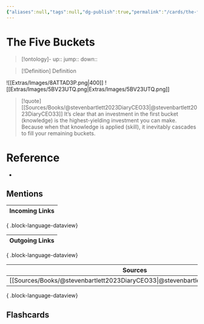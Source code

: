 ```yaml
---
{"aliases":null,"tags":null,"dg-publish":true,"permalink":"/cards/the-five-buckets/","dgPassFrontmatter":true}
---
```


# The Five Buckets

> [!ontology]-
> up:: 
> jump:: 
> down:: 

> [!Definition] Definition

![[Extras/Images/8ATTAD3P.png\|400]]
![[Extras/Images/5BV23UTQ.png\|Extras/Images/5BV23UTQ.png]]

> [!quote] [[Sources/Books/@stevenbartlett2023DiaryCEO33\|@stevenbartlett2023DiaryCEO33]]
> It’s clear that an investment in the first bucket (knowledge) is the highest-yielding investment you can make. Because when that knowledge is applied (skill), it inevitably cascades to fill your remaining buckets.

# Reference

- 

## Mentions

| Incoming Links |
| -------------- |

{ .block-language-dataview}

| Outgoing Links |
| -------------- |

{ .block-language-dataview}

| Sources                                                                           |
| --------------------------------------------------------------------------------- |
| [[Sources/Books/@stevenbartlett2023DiaryCEO33\|@stevenbartlett2023DiaryCEO33]] |

{ .block-language-dataview}

## Flashcards